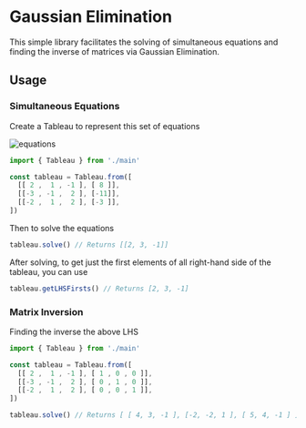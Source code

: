 # Gaussian Elimination
This simple library facilitates the solving of simultaneous equations and finding the
inverse of matrices via Gaussian Elimination.

## Usage

### Simultaneous Equations

Create a Tableau to represent this set of equations

![equations](https://i.imgur.com/uS3ujTa.png[/img)

```ts
import { Tableau } from './main'

const tableau = Tableau.from([
  [[ 2 ,  1 , -1 ], [ 8 ]],
  [[-3 , -1 ,  2 ], [-11]],
  [[-2 ,  1 ,  2 ], [-3 ]],
])
```

Then to solve the equations

```ts
tableau.solve() // Returns [[2, 3, -1]]
```

After solving, to get just the first elements of all right-hand side of the tableau, you can use

```ts
tableau.getLHSFirsts() // Returns [2, 3, -1]
```

### Matrix Inversion

Finding the inverse the above LHS

```ts
import { Tableau } from './main'

const tableau = Tableau.from([
  [[ 2 ,  1 , -1 ], [ 1 , 0 , 0 ]],
  [[-3 , -1 ,  2 ], [ 0 , 1 , 0 ]],
  [[-2 ,  1 ,  2 ], [ 0 , 0 , 1 ]],
])

tableau.solve() // Returns [ [ 4, 3, -1 ], [-2, -2, 1 ], [ 5, 4, -1 ] ]
```